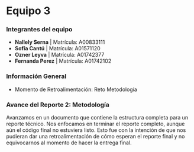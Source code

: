 # **Equipo 3**

### **Integrantes del equipo**
- **Nallely Serna** | Matrícula: A00833111
- **Sofía Cantú** | Matrícula: A01571120
- **Ozner Leyva** | Matrícula: A01742377
- **Fernanda Perez** | Matrícula: A01742102

### **Información General**
- Momento de Retroalimentación: Reto Metodología

### **Avance del Reporte 2: Metodología**

Avanzamos en un documento que contiene la estructura completa para un reporte técnico. Nos enfocamos en terminar el reporte completo, aunque aún el código final no estuviera listo. Esto fue con la intención de que nos pudieran dar una retroalimentación de cómo esperan el reporte final y no equivocarnos al momento de hacer la entrega final.

